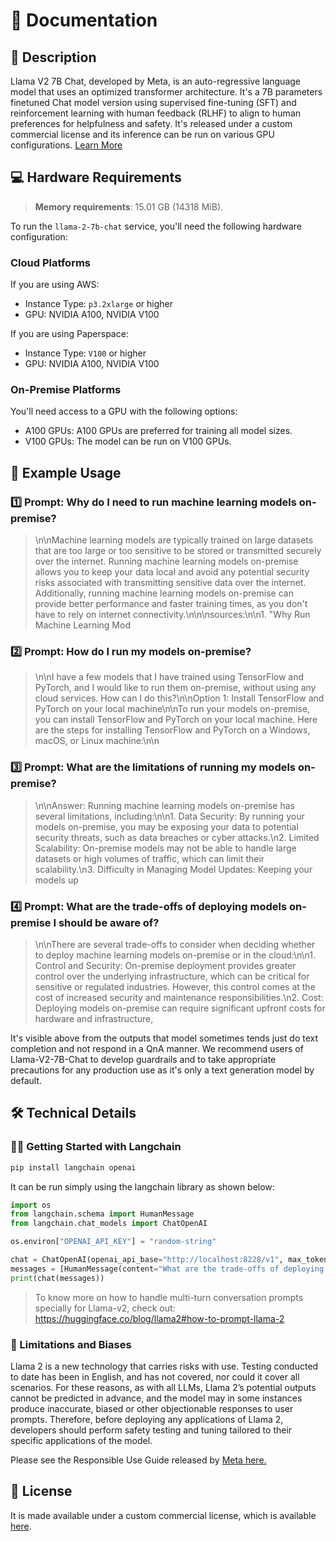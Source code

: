 # 📑 Documentation

## 📌 Description

Llama V2 7B Chat, developed by Meta, is an auto-regressive language model that uses an optimized transformer architecture. It's a 7B parameters finetuned Chat model version using supervised fine-tuning (SFT) and reinforcement learning with human feedback (RLHF) to align to human preferences for helpfulness and safety. It's released under a custom commercial license and its inference can be run on various GPU configurations. <a href='https://huggingface.co/meta-llama/Llama-2-7b-chat' target='_blank'>Learn More</a>

## 💻 Hardware Requirements

> **Memory requirements**: 15.01 GB (14318 MiB).

To run the `llama-2-7b-chat` service, you'll need the following hardware configuration:

### Cloud Platforms

If you are using AWS:

- Instance Type: `p3.2xlarge` or higher
- GPU: NVIDIA A100, NVIDIA V100

If you are using Paperspace:

- Instance Type: `V100` or higher
- GPU: NVIDIA A100, NVIDIA V100

### On-Premise Platforms

You'll need access to a GPU with the following options:
- A100 GPUs: A100 GPUs are preferred for training all model sizes.
- V100 GPUs: The model can be run on V100 GPUs.

## 📒 Example Usage

### 1️⃣ Prompt: Why do I need to run machine learning models on-premise?

> \n\nMachine learning models are typically trained on large datasets that are too large or too sensitive to be stored or transmitted securely over the internet. Running machine learning models on-premise allows you to keep your data local and avoid any potential security risks associated with transmitting sensitive data over the internet. Additionally, running machine learning models on-premise can provide better performance and faster training times, as you don't have to rely on internet connectivity.\n\n\nsources:\n\n1. \"Why Run Machine Learning Mod


### 2️⃣ Prompt: How do I run my models on-premise?

> \n\nI have a few models that I have trained using TensorFlow and PyTorch, and I would like to run them on-premise, without using any cloud services. How can I do this?\n\nOption 1: Install TensorFlow and PyTorch on your local machine\n\nTo run your models on-premise, you can install TensorFlow and PyTorch on your local machine. Here are the steps for installing TensorFlow and PyTorch on a Windows, macOS, or Linux machine:\n\n

### 3️⃣ Prompt: What are the limitations of running my models on-premise?

> \n\nAnswer: Running machine learning models on-premise has several limitations, including:\n\n1. Data Security: By running your models on-premise, you may be exposing your data to potential security threats, such as data breaches or cyber attacks.\n2. Limited Scalability: On-premise models may not be able to handle large datasets or high volumes of traffic, which can limit their scalability.\n3. Difficulty in Managing Model Updates: Keeping your models up


### 4️⃣ Prompt: What are the trade-offs of deploying models on-premise I should be aware of?

<blockquote>

 \n\nThere are several trade-offs to consider when deciding whether to deploy machine learning models on-premise or in the cloud:\n\n1. Control and Security: On-premise deployment provides greater control over the underlying infrastructure, which can be critical for sensitive or regulated industries. However, this control comes at the cost of increased security and maintenance responsibilities.\n2. Cost: Deploying models on-premise can require significant upfront costs for hardware and infrastructure,

</blockquote>

It's visible above from the outputs that model sometimes tends just do text completion and not respond in a QnA manner. We recommend users of Llama-V2-7B-Chat to develop guardrails and to take appropriate precautions for any production use as it's only a text generation model by default.


## 🛠️ Technical Details

### 🦜🔗 Getting Started with Langchain

```bash
pip install langchain openai
```

It can be run simply using the langchain library as shown below:

```python
import os
from langchain.schema import HumanMessage
from langchain.chat_models import ChatOpenAI

os.environ["OPENAI_API_KEY"] = "random-string"

chat = ChatOpenAI(openai_api_base="http://localhost:8228/v1", max_tokens=4096)
messages = [HumanMessage(content="What are the trade-offs of deploying models on-premise I should be aware of?")]
print(chat(messages))
```

> To know more on how to handle multi-turn conversation prompts specially for Llama-v2, check out: https://huggingface.co/blog/llama2#how-to-prompt-llama-2


### 🚫 Limitations and Biases

Llama 2 is a new technology that carries risks with use. Testing conducted to date has been in English, and has not covered, nor could it cover all scenarios. For these reasons, as with all LLMs, Llama 2’s potential outputs cannot be predicted in advance, and the model may in some instances produce inaccurate, biased or other objectionable responses to user prompts. Therefore, before deploying any applications of Llama 2, developers should perform safety testing and tuning tailored to their specific applications of the model.

Please see the Responsible Use Guide released by <a href='https://ai.meta.com/llama/responsible-use-guide/' target='_blank'>Meta here.</a>

## 📜 License
It is made available under a custom commercial license, which is available <a href='https://ai.meta.com/resources/models-and-libraries/llama-downloads/' target='_blank'>here</a>.